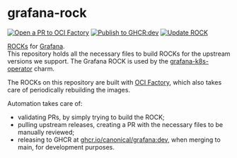 # grafana-rock

[![Open a PR to OCI Factory](https://github.com/canonical/grafana-rock/actions/workflows/rock-release-oci-factory.yaml/badge.svg)](https://github.com/canonical/grafana-rock/actions/workflows/rock-release-oci-factory.yaml)
[![Publish to GHCR:dev](https://github.com/canonical/grafana-rock/actions/workflows/rock-release-dev.yaml/badge.svg)](https://github.com/canonical/grafana-rock/actions/workflows/rock-release-dev.yaml)
[![Update ROCK](https://github.com/canonical/grafana-rock/actions/workflows/rock-update.yaml/badge.svg)](https://github.com/canonical/grafana-rock/actions/workflows/rock-update.yaml)

[ROCKs](https://canonical-rockcraft.readthedocs-hosted.com/en/latest/) for [Grafana](https://grafana.com/).  
This repository holds all the necessary files to build ROCKs for the upstream versions we support. The Grafana ROCK is used by the [grafana-k8s-operator](https://github.com/canonical/grafana-k8s-operator) charm.

The ROCKs on this repository are built with [OCI Factory](https://github.com/canonical/oci-factory/), which also takes care of periodically rebuilding the images.

Automation takes care of:
* validating PRs, by simply trying to build the ROCK;
* pulling upstream releases, creating a PR with the necessary files to be manually reviewed;
* releasing to GHCR at [ghcr.io/canonical/grafana:dev](https://ghcr.io/canonical/grafana:dev), when merging to main, for development purposes.

